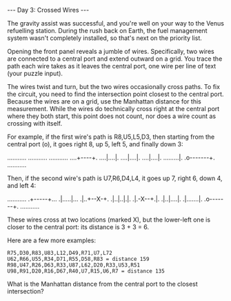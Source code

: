 --- Day 3: Crossed Wires ---

The gravity assist was successful, and you're well on your way to the Venus refuelling station. During the rush back on Earth, the fuel management system wasn't completely installed, so that's next on the priority list.

Opening the front panel reveals a jumble of wires. Specifically, two wires are connected to a central port and extend outward on a grid. You trace the path each wire takes as it leaves the central port, one wire per line of text (your puzzle input).

The wires twist and turn, but the two wires occasionally cross paths. To fix the circuit, you need to find the intersection point closest to the central port. Because the wires are on a grid, use the Manhattan distance for this measurement. While the wires do technically cross right at the central port where they both start, this point does not count, nor does a wire count as crossing with itself.

For example, if the first wire's path is R8,U5,L5,D3, then starting from the central port (o), it goes right 8, up 5, left 5, and finally down 3:

...........
...........
...........
....+----+.
....|....|.
....|....|.
....|....|.
.........|.
.o-------+.
...........

Then, if the second wire's path is U7,R6,D4,L4, it goes up 7, right 6, down 4, and left 4:

...........
.+-----+...
.|.....|...
.|..+--X-+.
.|..|..|.|.
.|.-X--+.|.
.|..|....|.
.|.......|.
.o-------+.
...........

These wires cross at two locations (marked X), but the lower-left one is closer to the central port: its distance is 3 + 3 = 6.

Here are a few more examples:

    R75,D30,R83,U83,L12,D49,R71,U7,L72
    U62,R66,U55,R34,D71,R55,D58,R83 = distance 159
    R98,U47,R26,D63,R33,U87,L62,D20,R33,U53,R51
    U98,R91,D20,R16,D67,R40,U7,R15,U6,R7 = distance 135

What is the Manhattan distance from the central port to the closest intersection?

